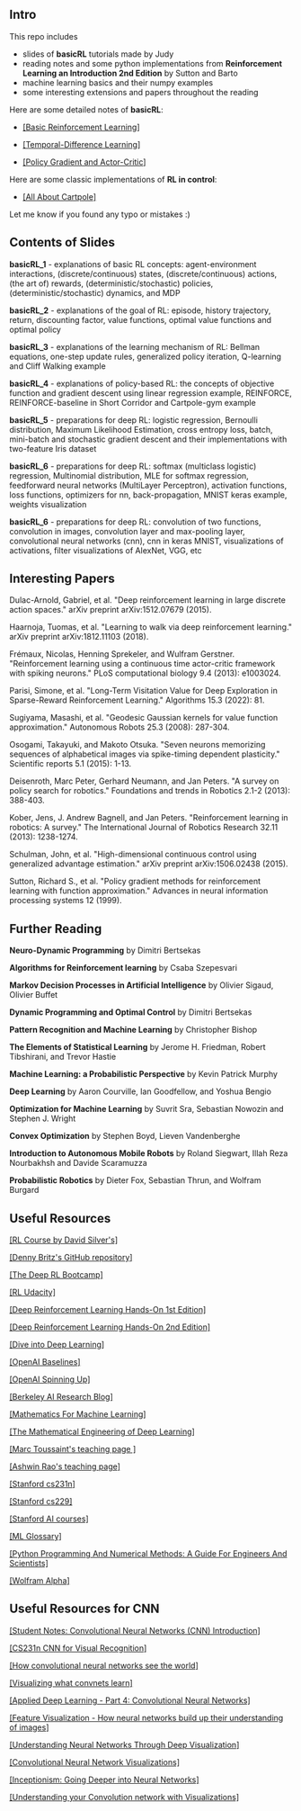 ## Intro

This repo includes

- slides of **basicRL** tutorials made by Judy
- reading notes and some python implementations from **Reinforcement Learning an Introduction 2nd Edition** by Sutton and Barto
- machine learning basics and their numpy examples
- some interesting extensions and papers throughout the reading

Here are some detailed notes of **basicRL**:

- [\[Basic Reinforcement Learning\]](https://ha5ha6.github.io/judy_blog/basicrl/)

- [\[Temporal-Difference Learning\]](https://ha5ha6.github.io/judy_blog/td/)

- [\[Policy Gradient and Actor-Critic\]](https://ha5ha6.github.io/judy_blog/pgac/)

Here are some classic implementations of **RL in control**:

- [\[All About Cartpole\]](https://ha5ha6.github.io/judy_blog/cartpole/)

Let me know if you found any typo or mistakes :)

## Contents of Slides

**basicRL_1** - explanations of basic RL concepts: agent-environment interactions, (discrete/continuous) states, (discrete/continuous) actions, (the art of) rewards, (deterministic/stochastic) policies, (deterministic/stochastic) dynamics, and MDP

**basicRL_2** - explanations of the goal of RL: episode, history trajectory, return, discounting factor, value functions, optimal value functions and optimal policy

**basicRL_3** - explanations of the learning mechanism of RL: Bellman equations, one-step update rules, generalized policy iteration, Q-learning and Cliff Walking example

**basicRL_4** - explanations of policy-based RL: the concepts of objective function and gradient descent using linear regression example, REINFORCE, REINFORCE-baseline in Short Corridor and Cartpole-gym example

**basicRL_5** - preparations for deep RL: logistic regression, Bernoulli distribution, Maximum Likelihood Estimation, cross entropy loss, batch, mini-batch and stochastic gradient descent and their implementations with two-feature Iris dataset

**basicRL_6** - preparations for deep RL: softmax (multiclass logistic) regression, Multinomial distribution, MLE for softmax regression, feedforward neural networks (MultiLayer Perceptron), activation functions, loss functions, optimizers for nn, back-propagation, MNIST keras example, weights visualization

**basicRL_6** - preparations for deep RL: convolution of two functions, convolution in images, convolution layer and max-pooling layer, convolutional neural networks (cnn), cnn in keras MNIST, visualizations of activations, filter visualizations of AlexNet, VGG, etc

## Interesting Papers

Dulac-Arnold, Gabriel, et al. "Deep reinforcement learning in large discrete action spaces." arXiv preprint arXiv:1512.07679 (2015).

Haarnoja, Tuomas, et al. "Learning to walk via deep reinforcement learning." arXiv preprint arXiv:1812.11103 (2018).

Frémaux, Nicolas, Henning Sprekeler, and Wulfram Gerstner. "Reinforcement learning using a continuous time actor-critic framework with spiking neurons." PLoS computational biology 9.4 (2013): e1003024.

Parisi, Simone, et al. "Long-Term Visitation Value for Deep Exploration in Sparse-Reward Reinforcement Learning." Algorithms 15.3 (2022): 81.

Sugiyama, Masashi, et al. "Geodesic Gaussian kernels for value function approximation." Autonomous Robots 25.3 (2008): 287-304.

Osogami, Takayuki, and Makoto Otsuka. "Seven neurons memorizing sequences of alphabetical images via spike-timing dependent plasticity." Scientific reports 5.1 (2015): 1-13.

Deisenroth, Marc Peter, Gerhard Neumann, and Jan Peters. "A survey on policy search for robotics." Foundations and trends in Robotics 2.1-2 (2013): 388-403.

Kober, Jens, J. Andrew Bagnell, and Jan Peters. "Reinforcement learning in robotics: A survey." The International Journal of Robotics Research 32.11 (2013): 1238-1274.

Schulman, John, et al. "High-dimensional continuous control using generalized advantage estimation." arXiv preprint arXiv:1506.02438 (2015).

Sutton, Richard S., et al. "Policy gradient methods for reinforcement learning with function approximation." Advances in neural information processing systems 12 (1999).

## Further Reading

**Neuro-Dynamic Programming** by Dimitri Bertsekas

**Algorithms for Reinforcement learning** by Csaba Szepesvari

**Markov Decision Processes in Artificial Intelligence** by Olivier Sigaud, Olivier Buffet

**Dynamic Programming and Optimal Control** by Dimitri Bertsekas

**Pattern Recognition and Machine Learning** by Christopher Bishop

**The Elements of Statistical Learning** by Jerome H. Friedman, Robert Tibshirani, and Trevor Hastie

**Machine Learning: a Probabilistic Perspective** by Kevin Patrick Murphy

**Deep Learning** by Aaron Courville, Ian Goodfellow, and Yoshua Bengio

**Optimization for Machine Learning** by Suvrit Sra, Sebastian Nowozin and Stephen J. Wright

**Convex Optimization** by Stephen Boyd, Lieven Vandenberghe

**Introduction to Autonomous Mobile Robots** by Roland Siegwart, Illah Reza Nourbakhsh and Davide Scaramuzza

**Probabilistic Robotics** by Dieter Fox, Sebastian Thrun, and Wolfram Burgard

## Useful Resources

[\[RL Course by David Silver's\]](https://www.youtube.com/watch?v=2pWv7GOvuf0)

[\[Denny Britz's GitHub repository\]](https://github.com/dennybritz/reinforcement-learning)

[\[The Deep RL Bootcamp\]](https://sites.google.com/view/deep-rl-bootcamp/lectures)

[\[RL Udacity\]](https://www.udacity.com/course/reinforcement-learning--ud600)

[\[Deep Reinforcement Learning Hands-On 1st Edition\]](https://github.com/PacktPublishing/Deep-Reinforcement-Learning-Hands-On)

[\[Deep Reinforcement Learning Hands-On 2nd Edition\]](https://github.com/PacktPublishing/Deep-Reinforcement-Learning-Hands-On-Second-Edition)

[\[Dive into Deep Learning\]](https://www.d2l.ai/index.html)

[\[OpenAI Baselines\]](https://github.com/openai/baselines)

[\[OpenAI Spinning Up\]](https://spinningup.openai.com/en/latest/)

[\[Berkeley AI Research Blog\]](https://bair.berkeley.edu/blog/)

[\[Mathematics For Machine Learning\]](https://github.com/mml-book/mml-book.github.io)

[\[The Mathematical Engineering of Deep Learning\]](https://deeplearningmath.org/)

[\[Marc Toussaint's teaching page \]](https://www.user.tu-berlin.de/mtoussai/teaching/)

[\[Ashwin Rao's teaching page\]](https://stanford.edu/~ashlearn/)

[\[Stanford cs231n\]](http://cs231n.stanford.edu/index.html)

[\[Stanford cs229\]](https://cs229.stanford.edu/)

[\[Stanford AI courses\]](https://ai.stanford.edu/courses/)

[\[ML Glossary\]](https://ml-cheatsheet.readthedocs.io/en/latest/index.html#)

[\[Python Programming And Numerical Methods: A Guide For Engineers And Scientists\]](https://pythonnumericalmethods.berkeley.edu/notebooks/Index.html)

[\[Wolfram Alpha\]](https://www.wolframalpha.com/)

## Useful Resources for CNN

[\[Student Notes: Convolutional Neural Networks (CNN) Introduction\]](https://indoml.com/2018/03/07/student-notes-convolutional-neural-networks-cnn-introduction/)

[\[CS231n CNN for Visual Recognition\]](https://cs231n.github.io/convolutional-networks/)

[\[How convolutional neural networks see the world\]](https://blog.keras.io/how-convolutional-neural-networks-see-the-world.html)

[\[Visualizing what convnets learn\]](https://keras.io/examples/vision/visualizing_what_convnets_learn/)

[\[Applied Deep Learning - Part 4: Convolutional Neural Networks\]](https://towardsdatascience.com/applied-deep-learning-part-4-convolutional-neural-networks-584bc134c1e2)

[\[Feature Visualization - How neural networks build up their understanding of images\]](https://distill.pub/2017/feature-visualization/)

[\[Understanding Neural Networks Through Deep Visualization\]](https://yosinski.com/deepvis)

[\[Convolutional Neural Network Visualizations\]](https://github.com/utkuozbulak/pytorch-cnn-visualizations)

[\[Inceptionism: Going Deeper into Neural Networks\]](https://ai.googleblog.com/2015/06/inceptionism-going-deeper-into-neural.html)

[\[Understanding your Convolution network with Visualizations\]](https://towardsdatascience.com/understanding-your-convolution-network-with-visualizations-a4883441533b)
